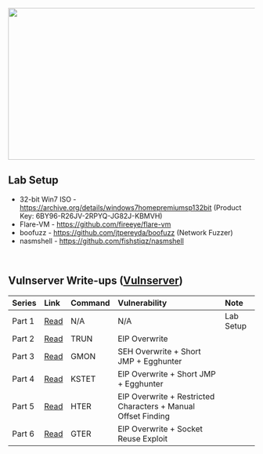 <p align="center">
  <img width="690" height="310" src="https://github.com/bigb0sss/OSCE/blob/master/vulnserver/top_logo.png">
</p>

## Lab Setup
* 32-bit Win7 ISO - https://archive.org/details/windows7homepremiumsp132bit
  (Product Key: 6BY96-R26JV-2RPYQ-JG82J-KBMVH)
* Flare-VM - https://github.com/fireeye/flare-vm
* boofuzz - https://github.com/jtpereyda/boofuzz (Network Fuzzer)
* nasmshell - https://github.com/fishstiqz/nasmshell
<br />

## Vulnserver Write-ups ([Vulnserver](https://github.com/stephenbradshaw/vulnserver))
|Series |Link |Command |Vulnerability | Note |
| :---  | :---  | :--- | :--- | :--- |
|Part 1 |[Read](https://medium.com/@bigb0ss/expdev-vulnserver-part-1-ba35b9e36478) | N/A | N/A | Lab Setup |
|Part 2 |[Read](https://medium.com/@bigb0ss/expdev-vulnserver-part-2-46de4dd7bdde) | TRUN | EIP Overwrite | 
|Part 3 |[Read](https://medium.com/@bigb0ss/expdev-vulnserver-part-3-24859bd31c0a) | GMON | SEH Overwrite + Short JMP + Egghunter |
|Part 4 |[Read](https://medium.com/@bigb0ss/expdev-vulnserver-part-4-a5529731f0f1) | KSTET | EIP Overwrite + Short JMP + Egghunter |
|Part 5 |[Read](https://medium.com/@bigb0ss/expdev-vulnserver-part-5-10942c8c4395) | HTER | EIP Overwrite + Restricted Characters + Manual Offset Finding |
|Part 6 |[Read](https://medium.com/@bigb0ss/expdev-vulnserver-part-6-8c98fcdc9131) | GTER | EIP Overwrite + Socket Reuse Exploit |

